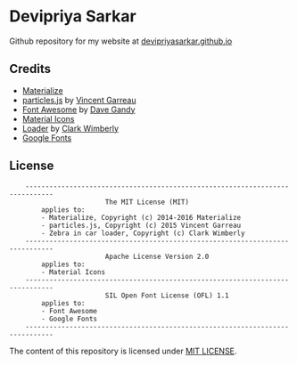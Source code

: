 # Devipriya Sarkar
Github repository for my website at [devipriyasarkar.github.io](https://devipriyasarkar.github.io/)

## Credits
* [Materialize](http://next.materializecss.com/)
* [particles.js](http://vincentgarreau.com/particles.js/) by [Vincent Garreau](http://vincentgarreau.com/en)
* [Font Awesome](http://fontawesome.io) by [Dave Gandy](https://twitter.com/davegandy)
* [Material Icons](https://material.io/icons/)
* [Loader](https://codepen.io/clarklab/pen/CIJzn) by [Clark Wimberly](http://clarklab.com/)
* [Google Fonts](https://fonts.google.com/)

## License
```
	-----------------------------------------------------------------------------
                        The MIT License (MIT)
        applies to: 
        - Materialize, Copyright (c) 2014-2016 Materialize
        - particles.js, Copyright (c) 2015 Vincent Garreau
        - Zebra in car loader, Copyright (c) Clark Wimberly
	-----------------------------------------------------------------------------
                        Apache License Version 2.0
        applies to: 
        - Material Icons
	-----------------------------------------------------------------------------
	                    SIL Open Font License (OFL) 1.1
        applies to: 
        - Font Awesome
        - Google Fonts
	-----------------------------------------------------------------------------
```

The content of this repository is licensed under [MIT LICENSE](LICENSE).